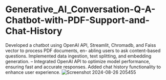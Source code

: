 # Generative_AI_Conversation-Q-A-Chatbot-with-PDF-Support-and-Chat-History
 Developed a chatbot using OpenAI API, Streamlit, Chromadb, and Faiss vector to process PDF documents, en-
abling users to ask content-based questions. Implemented data ingestion, text splitting, and embedding generation.
– Integrated OpenAI API to optimize model performance, ensuring fast and accurate responses. Added chat history
functionality to enhance user experience.
![Screenshot 2024-08-26 205455](https://github.com/user-attachments/assets/b606346e-1ac1-4b3d-bfdf-f589d86a49b6)

